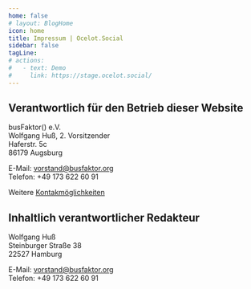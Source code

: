 ```yaml
---
home: false
# layout: BlogHome
icon: home
title: Impressum | Ocelot.Social
sidebar: false
tagLine: 
# actions:
#   - text: Demo
#     link: https://stage.ocelot.social/
---
```

## Verantwortlich für den Betrieb dieser Website

busFaktor() e.V.  
Wolfgang Huß, 2. Vorsitzender  
Haferstr. 5c  
86179 Augsburg

E-Mail: <vorstand@busfaktor.org>  
Telefon: +49 173 622 60 91

Weitere [Kontakmöglichkeiten](/de/contact/)

## Inhaltlich verantwortlicher Redakteur

Wolfgang Huß  
Steinburger Straße 38  
22527 Hamburg  

E-Mail: <vorstand@busfaktor.org>  
Telefon: +49 173 622 60 91
